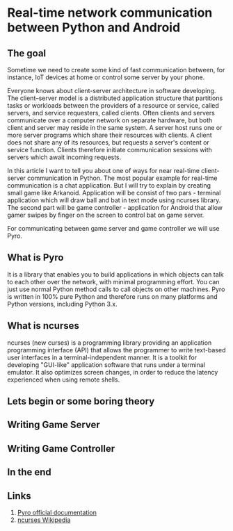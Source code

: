 # Real-time network communication between Python and Android

## The goal

Sometime we need to create some kind of fast communication between, for instance, IoT devices at home or control some server by your phone.

Everyone knows about client-server architecture in software developing. The client–server model is a distributed application structure that partitions tasks or workloads between the providers of a resource or service, called servers, and service requesters, called clients. Often clients and servers communicate over a computer network on separate hardware, but both client and server may reside in the same system. A server host runs one or more server programs which share their resources with clients. A client does not share any of its resources, but requests a server's content or service function. Clients therefore initiate communication sessions with servers which await incoming requests.

In this article I want to tell you about one of ways for near real-time client-server communication in Python. The most popular example for real-time communication is a chat application. But I will try to explain by creating small game like Arkanoid. Application will be consist of two pars - terminal application which will draw ball and bat in text mode using ncurses library. The second part will be game controller - application for Android that allow gamer swipes by finger on the screen to control bat on game server.

For communicating between game server and game controller we will use Pyro.

## What is Pyro

It is a library that enables you to build applications in which objects can talk to each other over the network, with minimal programming effort. You can just use normal Python method calls to call objects on other machines. Pyro is written in 100% pure Python and therefore runs on many platforms and Python versions, including Python 3.x.

## What is ncurses

ncurses (new curses) is a programming library providing an application programming interface (API) that allows the programmer to write text-based user interfaces in a terminal-independent manner. It is a toolkit for developing "GUI-like" application software that runs under a terminal emulator. It also optimizes screen changes, in order to reduce the latency experienced when using remote shells.

## Lets begin or some boring theory

## Writing Game Server

## Writing Game Controller

## In the end

## Links

1. [Pyro official documentation](https://pythonhosted.org/Pyro4/)
2. [ncurses Wikipedia](https://en.wikipedia.org/wiki/Ncurses)
